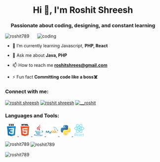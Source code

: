 <h1 align="center">Hi 👋, I'm Roshit Shreesh</h1>
<h3 align="center">Passionate about coding, designing, and constant learning</h3>

<img align="right" alt="coding" width="400" src="https://user-images.githubusercontent.com/55389276/140866485-8fb1c876-9a8f-4d6a-98dc-08c4981eaf70.gif">

<p align="left"> <img src="https://komarev.com/ghpvc/?username=roshit789&label=Profile%20views&color=0e75b6&style=flat" alt="roshit789" /> </p>

- 🌱 I’m currently learning Javascript, **PHP, React**

- 💬 Ask me about **Java, PHP**

- 📫 How to reach me **roshitshrees@gmail.com**

- ⚡ Fun fact **Committing code like a boss☠️**

<h3 align="left">Connect with me:</h3>
<p align="left">
<a href="https://linkedin.com/in/roshit shreesh" target="blank"><img align="center" src="https://raw.githubusercontent.com/rahuldkjain/github-profile-readme-generator/master/src/images/icons/Social/linked-in-alt.svg" alt="roshit shreesh" height="30" width="40" /></a>
<a href="[https://fb.com/roshit shreesh](https://www.facebook.com/share/1DRfk2FZGU/?mibextid=wwXIfr)" target="blank"><img align="center" src="https://raw.githubusercontent.com/rahuldkjain/github-profile-readme-generator/master/src/images/icons/Social/facebook.svg" alt="roshit shreesh" height="30" width="40" /></a>
<a href="https://instagram.com/__roshit" target="blank"><img align="center" src="https://raw.githubusercontent.com/rahuldkjain/github-profile-readme-generator/master/src/images/icons/Social/instagram.svg" alt="__roshit" height="30" width="40" /></a>
</p>

<h3 align="left">Languages and Tools:</h3>
<p align="left"> <a href="https://www.w3schools.com/css/" target="_blank" rel="noreferrer"> <img src="https://raw.githubusercontent.com/devicons/devicon/master/icons/css3/css3-original-wordmark.svg" alt="css3" width="40" height="40"/> </a> <a href="https://www.w3.org/html/" target="_blank" rel="noreferrer"> <img src="https://raw.githubusercontent.com/devicons/devicon/master/icons/html5/html5-original-wordmark.svg" alt="html5" width="40" height="40"/> </a> <a href="https://www.java.com" target="_blank" rel="noreferrer"> <img src="https://raw.githubusercontent.com/devicons/devicon/master/icons/java/java-original.svg" alt="java" width="40" height="40"/> </a> <a href="https://www.mysql.com/" target="_blank" rel="noreferrer"> <img src="https://raw.githubusercontent.com/devicons/devicon/master/icons/mysql/mysql-original-wordmark.svg" alt="mysql" width="40" height="40"/> </a> <a href="https://www.python.org" target="_blank" rel="noreferrer"> <img src="https://raw.githubusercontent.com/devicons/devicon/master/icons/python/python-original.svg" alt="python" width="40" height="40"/> </a> <a href="https://reactjs.org/" target="_blank" rel="noreferrer"> <img src="https://raw.githubusercontent.com/devicons/devicon/master/icons/react/react-original-wordmark.svg" alt="react" width="40" height="40"/> </a> </p>

<p><img align="left" src="https://github-readme-stats.vercel.app/api/top-langs?username=roshit789&show_icons=true&locale=en&layout=compact" alt="roshit789" /></p>

<p>&nbsp;<img align="center" src="https://github-readme-stats.vercel.app/api?username=roshit789&show_icons=true&locale=en" alt="roshit789" /></p>

<p><img align="center" src="https://github-readme-streak-stats.herokuapp.com/?user=roshit789&" alt="roshit789" /></p>
